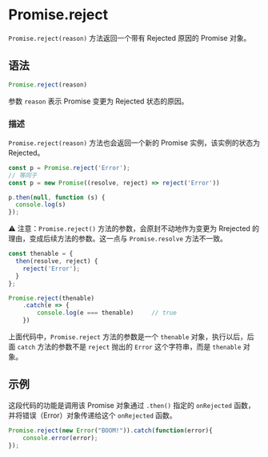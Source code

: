 # Promise.reject

`Promise.reject(reason)` 方法返回一个带有 Rejected 原因的 Promise 对象。

## 语法

```js
Promise.reject(reason)
```

参数 `reason` 表示 Promise 变更为 Rejected 状态的原因。

### 描述

`Promise.reject(reason)` 方法也会返回一个新的 Promise 实例，该实例的状态为 Rejected。

```js
const p = Promise.reject('Error');
// 等同于
const p = new Promise((resolve, reject) => reject('Error'))

p.then(null, function (s) {
  console.log(s)
});
```

⚠️ 注意：`Promise.reject()` 方法的参数，会原封不动地作为变更为 Rrejected 的理由，变成后续方法的参数。这一点与 `Promise.resolve` 方法不一致。

```js
const thenable = {
  then(resolve, reject) {
    reject('Error');
  }
};

Promise.reject(thenable)
	.catch(e => {
  		console.log(e === thenable)		// true
	})
```

上面代码中，`Promise.reject` 方法的参数是一个 `thenable` 对象，执行以后，后面 `catch` 方法的参数不是 `reject` 抛出的 `Error` 这个字符串，而是 `thenable` 对象。

## 示例

这段代码的功能是调用该 Promise 对象通过 `.then()` 指定的 `onRejected` 函数，并将错误（Error）对象传递给这个 `onRejected` 函数。

```js
Promise.reject(new Error("BOOM!")).catch(function(error){
    console.error(error);
});
```
